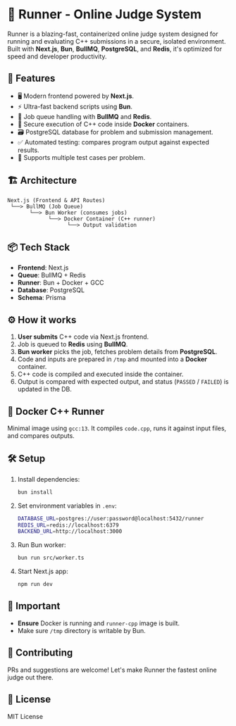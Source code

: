 # 🏃 Runner - Online Judge System

Runner is a blazing-fast, containerized online judge system designed for running and evaluating C++ submissions in a secure, isolated environment. Built with **Next.js**, **Bun**, **BullMQ**, **PostgreSQL**, and **Redis**, it's optimized for speed and developer productivity.

## 🚀 Features

- 🖥️ Modern frontend powered by **Next.js**.
- ⚡ Ultra-fast backend scripts using **Bun**.
- 📝 Job queue handling with **BullMQ** and **Redis**.
- 🐳 Secure execution of C++ code inside **Docker** containers.
- 🗃️ PostgreSQL database for problem and submission management.
- ✅ Automated testing: compares program output against expected results.
- 🔄 Supports multiple test cases per problem.

## 🏗️ Architecture

```plaintext
Next.js (Frontend & API Routes)
 └──> BullMQ (Job Queue)
       └──> Bun Worker (consumes jobs)
             └──> Docker Container (C++ runner)
                   └──> Output validation
```

## 📦 Tech Stack

- **Frontend**: Next.js
- **Queue**: BullMQ + Redis
- **Runner**: Bun + Docker + GCC
- **Database**: PostgreSQL
- **Schema**: Prisma

## ⚙️ How it works

1. **User submits** C++ code via Next.js frontend.
2. Job is queued to **Redis** using **BullMQ**.
3. **Bun worker** picks the job, fetches problem details from **PostgreSQL**.
4. Code and inputs are prepared in `/tmp` and mounted into a **Docker** container.
5. C++ code is compiled and executed inside the container.
6. Output is compared with expected output, and status (`PASSED` / `FAILED`) is updated in the DB.

## 🐳 Docker C++ Runner

Minimal image using `gcc:13`. It compiles `code.cpp`, runs it against input files, and compares outputs.

## 🛠️ Setup

1. Install dependencies:
   ```bash
   bun install
   ```

2. Set environment variables in `.env`:
   ```bash
   DATABASE_URL=postgres://user:password@localhost:5432/runner
   REDIS_URL=redis://localhost:6379
   BACKEND_URL=http://localhost:3000
   ```

3. Run Bun worker:
   ```bash
   bun run src/worker.ts
   ```

4. Start Next.js app:
   ```bash
   npm run dev
   ```

## 🚨 Important

- **Ensure** Docker is running and `runner-cpp` image is built.
- Make sure `/tmp` directory is writable by Bun.

## 🤝 Contributing

PRs and suggestions are welcome! Let's make Runner the fastest online judge out there.

## 📄 License

MIT License
